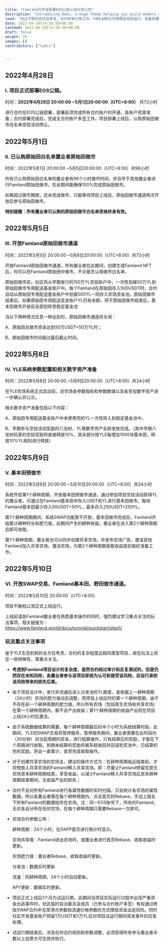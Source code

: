 ```yaml
---
title: "Famland元宇宙部署EOS公链上线计划公告"
description: "Introducing Doks, a Hugo theme helping you build modern documentation websites that are secure, fast, and SEO-ready — by default."
lead: "经过不断的测试及修复、合约的审计等工作，FAMLAND已可按既定规划运行，具备部署EOS公链的条件；现对不删档公测上线具体时间计划安排公告如下:"
date: 2022-04-28T14:58:58+08:00
lastmod: 2022-04-28T14:58:58+08:00
draft: false
weight: 50
images: []
contributors: ["tybcc"]


---
```



## **2022年4月28日**

### I. 项目正式部署EOS公链。

时间：**2022年4月28日 20:00:00 ~5月1日20:00:00（UTC+8:00）** 共72小时

进行合约在EOS公链部署，部署前须完成所有合约账户的开通，各账户资源准备；合约部署完成后，完成主合约账户多签工作。项目部署上线后，认购原始田做市白名单空投活动停止。

## **2022年5月1日**

### II. 已认购原始田白名单置业者原始田做市

时间：2022年5月1日 20:00:00 ~5月5日20:00:00（UTC+8:00）共96小时

所有已认购原始田白名单的置业者有96个小时做市时间，并且早于其他置业者进行Famland原始田做市。在此期间能确保100%完成原始田做市。

如果超过做市期限，还未完成做市，只能等待项目上线后，原始田做市通道再次开放后参与原始田做市。

**特别提醒：所有置业者已认购的原始田做市白名单资格终身有效。**

## **2022年5月5日**

### III. 开放Famland原始田做市通道

时间：2022年5月5日 20:00:00 ~5月8日20:00:00（UTC+8:00）共72小时

开放Famland原始田做市通道，所有置业者在此期间，创建生成Famland NFT后，均可以在Famland原始田中做市，不论是否认购做市白名单，

原始田做市前，社区将从早期发行的150万YL空投账户中，一次性划拨50万YL到原始田做市专用配送基金账户中。每个Famland在原始田存入500USDT时，合约自动从原始田专用配送基金账户中划拨500YL一同存入农场资金池。原始田做市结束后，如果原始田专用配送奖金账户YL仍有余额，将于原始田做市结束后，基本田做市开放前全部划转至稳定基金池

当以下两种情况任意一种达到时，原始田做市通道将关闭：

A、原始田总做市资金达到50万USDT+50万YL时；

B、原始田做市时间超过最后截止时间。

## **2022年5月8日**

### IV. YLE系统参数配置和相关数字资产准备

时间：2022年5月8日 20:00:00 ~5月9日20:00:00（UTC+8:00）共24小时

在YLE农场系统正式启动前，对农场各参数指标和参数数值以及各空投数字资产进一步确认并公示。

相关数字资产准备包括以下内容：

A、原始田专用配送基金账户中未使用完的YL一次性转入到稳定基金池中。

B、早期参与空投活动奖励的八宝树、YL等数字资产全部发放完成。（其中早期八宝树玩家的空投奖励将直接释放10%，其余部分按YLE每增加1000块基本田，释放10%YL规则进行释放）

## **2022年5月9日**

### V. 基本田预做市

时间：2022年5月9日 20:00:00 ~5月10日20:00:00（UTC+8:00）共24小时

系统开启第1个耕种周期，开放基本田预做市通道，通过参加项目空投活动获得YL的置业者，可通过在Famland基本田中存入USDT和YL进行基本田做市。每块Famland基本田最少存入50USDT+50YL，最多存入250USDT+250YL。

第1个耕种周期期间，系统SWAP功能暂不开放，基本田做市完成后，Famland开始累计耕种时长和肥力值，此期间产生的耕种收益，置业者在进入第2个耕种周期后即可收取。

第1个耕种周期，置业者也可以同步创建共享农场，并发布农场广告，邀请其他Famland加入共享农场，激活农场，为第2个耕种周期收取收益提前做好准备工作。

## **2022年5月10日**

### VI. 开放SWAP交易、Famland基本田、野田做市通道。

时间：2022年5月10日 20:00:00（UTC+8:00）

项目不删档公测正式上线运行。

上线前请各Famland置业者在熟悉基本操作的同时，强烈建议学习重点关注的玩法事项，相关链接为：https://www.famland.world/docs/turorial/quickstart/step1/

### 玩法重点关注事项

鉴于YLE生态机制的全方位考虑，合约的复杂程度远超同类型项目，故在玩法上存在一些特殊性，需重点关注。

- **考虑到Famland项目设计的复杂度，虽然合约经过审计和反复测试的，但是仍然存在未知风险，各置业者参与该项目即视为认可和接受该风险，应自行承担该风险带来的损失后果。**

- 由于项目设计中，发行并流通后进入分发池的YL额度，是依据上一耕种周期（24小时）农场的肥力值动态调整，而项目上线后时的第一个耕种周期，由于不存在前一个耕种周期的肥力值，所以所有农场（包括原生农场和共享农场）在第一个耕种周期内，都不会产出收益；第1个耕种周期的收益产出将在项目上线24小时后激活。

- 由于系统数据结算的需要，每个耕种周期最后的半个小时为系统结算时段，此期间，YLE的SWAP交易将暂停服务。暂停服务期间，置业者需要在此时段内（30分钟）对当前周期的奖金，进行结算操作，只有结算后的奖励，才能在下个周期进行收取。到期未结算的奖励将被系统收回并回滚到奖池中，已结算的完的奖励，将会一直累计，直至完成收取操作。

- 对于创建共享农场的农场主，建议的操作方式为：在耕种周期临近结束前，才将预放入共享农场的Famland移入共享农场。即：尽量让Famland停留在原生农场至本耕种周期结束，享受收益，以减少Famland移入共享农场后至本耕种周期结束期间，无收益产出的损失；

- 合约不会对所有Famland进行各属性数据的实时扫描，只会统计各农场的属性数据。所以各置业者需在每个耕种周期内，点击首页的Rebase，手动上报名下所有Famland的数据给所在农场。注：同一EOS账号下，所有的Famland，无论各自分布在任何农场，在每个耕种周期只需要Rebase一次即可。

- 农场合约参数公布：

  耕种周期：24个小时，在DAPP首页进行倒计时显示。

  农场共享值：Famland进出农场时，或置业者进行首页Rebase、收取收益时更新。

  农场肥力值：置业者Rebase、收取收益时更新。

  分发池：数据实时更新

  流速：同耕种周期，24个小时自动更新。

  APY更新：数据实时更新。

- 项目正式上线后1个月为试运行期，此期间当项目实际运行过程中出现严重资金出逃事件时，社区临时自治委员会成员（已参与合约账户多签）有权通过修改SWAP合约中无常滑点参数和流速价格参数的方式降低资金出逃风险。同时社区开发基金账户预留1万USDT和1万YL应对项目试运行期间突发事件的应急处理。

- 试运行期结束后，涉及任何合约规则和参数调整，必须获得所有参与置业者半数以上投票方可生效并执行。
